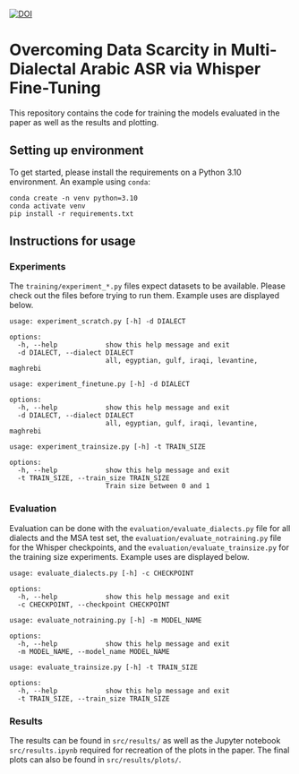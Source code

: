 [![DOI](https://zenodo.org/badge/803227691.svg)](https://doi.org/10.5281/zenodo.15553149)

# Overcoming Data Scarcity in Multi-Dialectal Arabic ASR via Whisper Fine-Tuning

This repository contains the code for training the models evaluated in the paper as well as the results and plotting.

## Setting up environment

To get started, please install the requirements on a Python 3.10 environment. An example using `conda`:

```shell
conda create -n venv python=3.10
conda activate venv
pip install -r requirements.txt
```

## Instructions for usage

### Experiments
The `training/experiment_*.py` files expect datasets to be available. Please check out the files before trying to run them. Example uses are displayed below.

```shell
usage: experiment_scratch.py [-h] -d DIALECT

options:
  -h, --help            show this help message and exit
  -d DIALECT, --dialect DIALECT
                        all, egyptian, gulf, iraqi, levantine, maghrebi
```

```shell
usage: experiment_finetune.py [-h] -d DIALECT

options:
  -h, --help            show this help message and exit
  -d DIALECT, --dialect DIALECT
                        all, egyptian, gulf, iraqi, levantine, maghrebi
```

```shell
usage: experiment_trainsize.py [-h] -t TRAIN_SIZE

options:
  -h, --help            show this help message and exit
  -t TRAIN_SIZE, --train_size TRAIN_SIZE
                        Train size between 0 and 1
```

### Evaluation

Evaluation can be done with the `evaluation/evaluate_dialects.py` file for all dialects and the MSA test set, the `evaluation/evaluate_notraining.py` file for the Whisper checkpoints, and the `evaluation/evaluate_trainsize.py` for the training size experiments. Example uses are displayed below.

```shell
usage: evaluate_dialects.py [-h] -c CHECKPOINT

options:
  -h, --help            show this help message and exit
  -c CHECKPOINT, --checkpoint CHECKPOINT
```
```shell
usage: evaluate_notraining.py [-h] -m MODEL_NAME

options:
  -h, --help            show this help message and exit
  -m MODEL_NAME, --model_name MODEL_NAME
```

```shell
usage: evaluate_trainsize.py [-h] -t TRAIN_SIZE

options:
  -h, --help            show this help message and exit
  -t TRAIN_SIZE, --train_size TRAIN_SIZE
```

### Results

The results can be found in `src/results/` as well as the Jupyter notebook `src/results.ipynb` required for recreation of the plots in the paper. The final plots can also be found in `src/results/plots/`.
